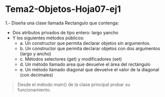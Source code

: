 # Tema2-Objetos-Hoja07-ej1

1.- Diseña una clase llamada Rectangulo que contenga:
+ Dos atributos privados de tipo entero: largo yancho
+ Y los siguientes métodos públicos:
    + a. Un constructor que permita declarar objetos sin argumentos.
    + b. Un constructor que permita declarar objetos con dos argumentos (largo y ancho)
    + c. Métodos selectores (get) y modificadores (set)
    + d. Un método llamado area que devuelve el área del rectángulo
    + e. Un método llamado diagonal que devuelve el valor de la diagonal (con decimales)
> Desde el método main() de la clase principal probar su funcionamiento.
